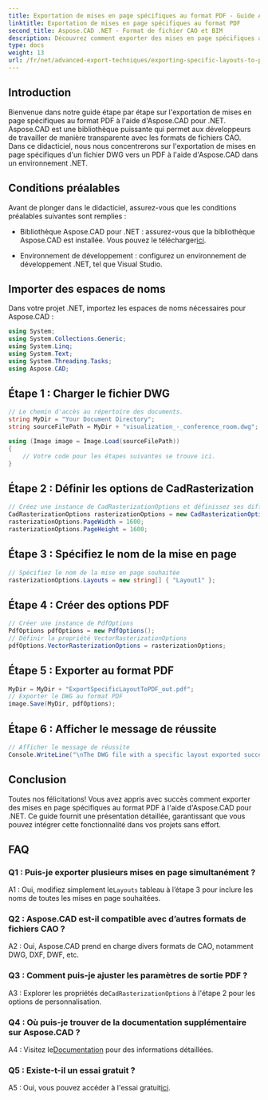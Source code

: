 ```yaml
---
title: Exportation de mises en page spécifiques au format PDF - Guide Aspose.CAD
linktitle: Exportation de mises en page spécifiques au format PDF
second_title: Aspose.CAD .NET - Format de fichier CAO et BIM
description: Découvrez comment exporter des mises en page spécifiques au format PDF à l'aide d'Aspose.CAD pour .NET. Guide étape par étape pour une intégration transparente.
type: docs
weight: 13
url: /fr/net/advanced-export-techniques/exporting-specific-layouts-to-pdf/
---
```

## Introduction

Bienvenue dans notre guide étape par étape sur l'exportation de mises en page spécifiques au format PDF à l'aide d'Aspose.CAD pour .NET. Aspose.CAD est une bibliothèque puissante qui permet aux développeurs de travailler de manière transparente avec les formats de fichiers CAO. Dans ce didacticiel, nous nous concentrerons sur l'exportation de mises en page spécifiques d'un fichier DWG vers un PDF à l'aide d'Aspose.CAD dans un environnement .NET.

## Conditions préalables

Avant de plonger dans le didacticiel, assurez-vous que les conditions préalables suivantes sont remplies :

-  Bibliothèque Aspose.CAD pour .NET : assurez-vous que la bibliothèque Aspose.CAD est installée. Vous pouvez le télécharger[ici](https://releases.aspose.com/cad/net/).

- Environnement de développement : configurez un environnement de développement .NET, tel que Visual Studio.

## Importer des espaces de noms

Dans votre projet .NET, importez les espaces de noms nécessaires pour Aspose.CAD :

```csharp
using System;
using System.Collections.Generic;
using System.Linq;
using System.Text;
using System.Threading.Tasks;
using Aspose.CAD;
```

## Étape 1 : Charger le fichier DWG

```csharp
// Le chemin d'accès au répertoire des documents.
string MyDir = "Your Document Directory";
string sourceFilePath = MyDir + "visualization_-_conference_room.dwg";

using (Image image = Image.Load(sourceFilePath))
{
    // Votre code pour les étapes suivantes se trouve ici.
}
```

## Étape 2 : Définir les options de CadRasterization

```csharp
// Créez une instance de CadRasterizationOptions et définissez ses différentes propriétés
CadRasterizationOptions rasterizationOptions = new CadRasterizationOptions();
rasterizationOptions.PageWidth = 1600;
rasterizationOptions.PageHeight = 1600;
```

## Étape 3 : Spécifiez le nom de la mise en page

```csharp
// Spécifiez le nom de la mise en page souhaitée
rasterizationOptions.Layouts = new string[] { "Layout1" };
```

## Étape 4 : Créer des options PDF

```csharp
// Créer une instance de PdfOptions
PdfOptions pdfOptions = new PdfOptions();
// Définir la propriété VectorRasterizationOptions
pdfOptions.VectorRasterizationOptions = rasterizationOptions;
```

## Étape 5 : Exporter au format PDF

```csharp
MyDir = MyDir + "ExportSpecificLayoutToPDF_out.pdf";
// Exporter le DWG au format PDF
image.Save(MyDir, pdfOptions);
```

## Étape 6 : Afficher le message de réussite

```csharp
// Afficher le message de réussite
Console.WriteLine("\nThe DWG file with a specific layout exported successfully to PDF.\nFile saved at " + MyDir);
```

## Conclusion

Toutes nos félicitations! Vous avez appris avec succès comment exporter des mises en page spécifiques au format PDF à l'aide d'Aspose.CAD pour .NET. Ce guide fournit une présentation détaillée, garantissant que vous pouvez intégrer cette fonctionnalité dans vos projets sans effort.

## FAQ

### Q1 : Puis-je exporter plusieurs mises en page simultanément ?

 A1 : Oui, modifiez simplement le`Layouts` tableau à l’étape 3 pour inclure les noms de toutes les mises en page souhaitées.

### Q2 : Aspose.CAD est-il compatible avec d’autres formats de fichiers CAO ?

A2 : Oui, Aspose.CAD prend en charge divers formats de CAO, notamment DWG, DXF, DWF, etc.

### Q3 : Comment puis-je ajuster les paramètres de sortie PDF ?

 A3 : Explorer les propriétés de`CadRasterizationOptions` à l'étape 2 pour les options de personnalisation.

### Q4 : Où puis-je trouver de la documentation supplémentaire sur Aspose.CAD ?

 A4 : Visitez le[Documentation](https://reference.aspose.com/cad/net/) pour des informations détaillées.

### Q5 : Existe-t-il un essai gratuit ?

 A5 : Oui, vous pouvez accéder à l'essai gratuit[ici](https://releases.aspose.com/).